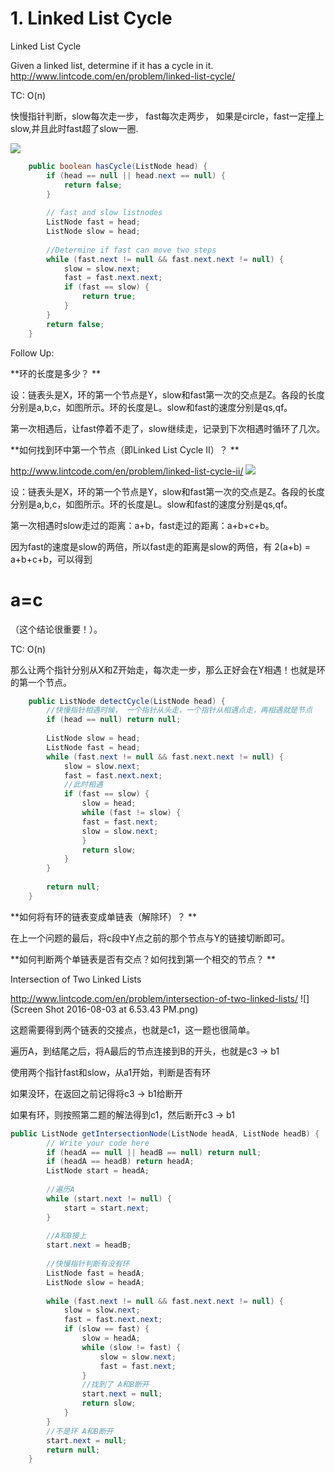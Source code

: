 # 1. Linked List Cycle
Linked List Cycle

Given a linked list, determine if it has a cycle in it.
http://www.lintcode.com/en/problem/linked-list-cycle/


TC: O(n)

快慢指针判断，slow每次走一步， fast每次走两步， 如果是circle，fast一定撞上slow,并且此时fast超了slow一圈.



![](http://images.cnitblog.com/blog/354747/201311/05171805-64db9f059a1641e7afaf3dd8223c4fe7.jpg)


```java
    public boolean hasCycle(ListNode head) {  
        if (head == null || head.next == null) {
            return false;
        }
        
        // fast and slow listnodes
        ListNode fast = head;
        ListNode slow = head;
        
        //Determine if fast can move two steps
        while (fast.next != null && fast.next.next != null) {
            slow = slow.next;
            fast = fast.next.next;
            if (fast == slow) {
                return true;
            }
        }
        return false;
    }
```

Follow Up:

**环的长度是多少？
**

设：链表头是X，环的第一个节点是Y，slow和fast第一次的交点是Z。各段的长度分别是a,b,c，如图所示。环的长度是L。slow和fast的速度分别是qs,qf。

第一次相遇后，让fast停着不走了，slow继续走，记录到下次相遇时循环了几次。

**如何找到环中第一个节点（即Linked List Cycle II）？
**

http://www.lintcode.com/en/problem/linked-list-cycle-ii/
![](http://images.cnitblog.com/blog/354747/201311/05171805-64db9f059a1641e7afaf3dd8223c4fe7.jpg)

设：链表头是X，环的第一个节点是Y，slow和fast第一次的交点是Z。各段的长度分别是a,b,c，如图所示。环的长度是L。slow和fast的速度分别是qs,qf。

第一次相遇时slow走过的距离：a+b，fast走过的距离：a+b+c+b。

因为fast的速度是slow的两倍，所以fast走的距离是slow的两倍，有 2(a+b) = a+b+c+b，可以得到
# **a=c**

（这个结论很重要！）。

TC: O(n)

那么让两个指针分别从X和Z开始走，每次走一步，那么正好会在Y相遇！也就是环的第一个节点。

```java
    public ListNode detectCycle(ListNode head) {  
        //快慢指针相遇时候， 一个指针从头走，一个指针从相遇点走，再相遇就是节点
        if (head == null) return null;
        
        ListNode slow = head;
        ListNode fast = head;
        while (fast.next != null && fast.next.next != null) {
            slow = slow.next;
            fast = fast.next.next;
            //此时相遇
            if (fast == slow) {
                slow = head;
                while (fast != slow) {
                fast = fast.next;
                slow = slow.next;
                }
                return slow;
            }
        }
        
        return null;
    }
```

**如何将有环的链表变成单链表（解除环）？
**

在上一个问题的最后，将c段中Y点之前的那个节点与Y的链接切断即可。

**如何判断两个单链表是否有交点？如何找到第一个相交的节点？
**

 Intersection of Two Linked Lists

http://www.lintcode.com/en/problem/intersection-of-two-linked-lists/
![](Screen Shot 2016-08-03 at 6.53.43 PM.png)

这题需要得到两个链表的交接点，也就是c1，这一题也很简单。

遍历A，到结尾之后，将A最后的节点连接到B的开头，也就是c3 -> b1

使用两个指针fast和slow，从a1开始，判断是否有环

如果没环，在返回之前记得将c3 -> b1给断开

如果有环，则按照第二题的解法得到c1，然后断开c3 -> b1


```java
public ListNode getIntersectionNode(ListNode headA, ListNode headB) {
        // Write your code here
        if (headA == null || headB == null) return null;
        if (headA == headB) return headA;
        ListNode start = headA;
        
        //遍历A
        while (start.next != null) {
            start = start.next;
        }
        
        //A和B接上
        start.next = headB;
        
        //快慢指针判断有没有环
        ListNode fast = headA;
        ListNode slow = headA;
        
        while (fast.next != null && fast.next.next != null) {
            slow = slow.next;
            fast = fast.next.next;
            if (slow == fast) {
                slow = headA;
                while (slow != fast) {
                    slow = slow.next;
                    fast = fast.next;
                }
                //找到了 A和B断开
                start.next = null;
                return slow;
            }
        }
        //不是环 A和B断开
        start.next = null;
        return null;
    } 
```
